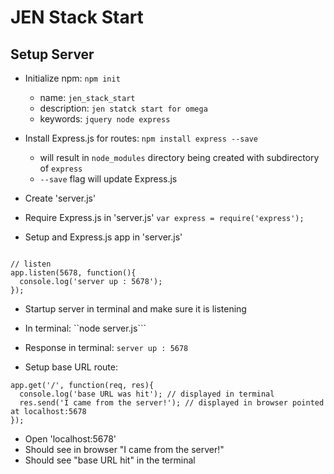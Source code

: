 # JEN Stack Start
## Setup Server
- Initialize npm: ```npm init```
  - name: ```jen_stack_start```
  - description: ```jen statck start for omega```
  - keywords: ```jquery node express```
- Install Express.js for routes: ```npm install express --save```
  - will result in ```node_modules``` directory being created with subdirectory of ```express```
  - ```--save``` flag will update Express.js

- Create 'server.js'
- Require Express.js in 'server.js'
```var express = require('express');```
- Setup and Express.js app in 'server.js'
```var app = express();

// listen
app.listen(5678, function(){
  console.log('server up : 5678');
});
```

- Startup server in terminal and make sure it is listening
- In terminal: ``node server.js```
- Response in terminal: ```server up : 5678```

- Setup base URL route:
```// base URL
app.get('/', function(req, res){
  console.log('base URL was hit'); // displayed in terminal
  res.send('I came from the server!'); // displayed in browser pointed at localhost:5678
});
```

- Open 'localhost:5678'
- Should see in browser "I came from the server!"
- Should see "base URL hit" in the terminal
